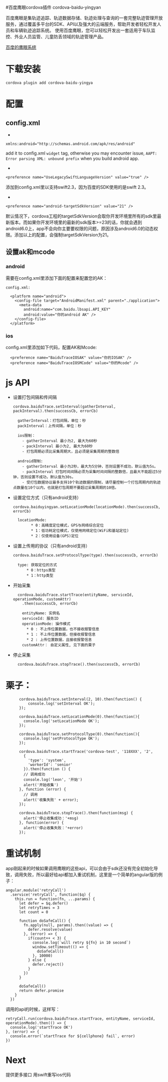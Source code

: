 #百度鹰眼cordova插件 cordova-baidu-yingyan

百度鹰眼是集轨迹追踪、轨迹数据存储、轨迹处理与查询的一套完整轨迹管理开放服务，通过覆盖多平台的SDK、API以及强大的云端服务，帮助开发者轻松开发人员和车辆轨迹追踪系统。
使用百度鹰眼，您可以轻松开发出一套适用于车队监控、外业人员监管、儿童防丢领域的轨迹管理产品。

[百度的鹰眼系统](http://lbsyun.baidu.com/index.php?title=yingyan)

# 下载安装
`cordova plugin add cordova-baidu-yingya`

# 配置

## config.xml

*
```
xmlns:android="http://schemas.android.com/apk/res/android"
```
add it to config.xml `widget` tag, otherwise you may encounter issue, `AAPT: Error parsing XML: unbound prefix` when you build android app.

*
```
<preference name="UseLegacySwiftLanguageVersion" value="true" />
```
添加到config.xml里以支持swift2.3，因为百度的SDK使用的是swift 2.3。

*
```
<preference name="android-targetSdkVersion" value="21" />
```

默认情况下，cordova工程的targetSdkVersion会取你开发环境里所有的sdk里最新版本。而如果你开发环境里的最新的sdk版本>=23的话，你就会遇到android6.0上，app不会向你主要要权限的问题，原因涉及android6.0的动态权限。添加以上的配置，会强制targetSdkVersion为21。

## 设置ak和mcode

### android

需要在config.xml里添加下面的配置来配置您的AK：

```
config.xml:

  <platform name="android">
    <config-file target="AndroidManifest.xml" parent="./application">
      <meta-data
        android:name="com.baidu.lbsapi.API_KEY"
        android:value="你的android AK" />
    </config-file>
  </platform>
```

### ios
config.xml里添加如下代码，配置AK和Mcode:
```
  <preference name="BaiduTraceIOSAK" value="你的IOSAK" />
  <preference name="BaiduTraceIOSMCode" value="你的Mcode" />
```

# js API

* 设置打包间隔和传间隔

  ```
  cordova.baiduTrace.setInterval(gatherInterval, packInterval).then(successCb, errorCb)

    gatherInterval：打包间隔，单位：秒
    packInterval：上传间隔，单位：秒

    ios限制：
      - gatherInterval 最小为2, 最大为60秒
      - packInterval 最小为2, 最大为60秒
      - 打包周期必须比采集周期大，且必须是采集周期的整数倍

    android限制:
      - gatherInterval 最小为2秒，最大为5分钟，否则设置不成功，默认值为5s。
      - packInterval 打包时间间隔必须为采集时间间隔的整数倍，且最大不能超过5分钟，否则设置不成功，默认值为30s。
      - 受打包数据协议最多支持10个轨迹数据的限制，请尽量控制一个打包周期内的轨迹点数量在10个以内，也就是打包周期不要超过采集周期的10倍。
  ```

* 设置定位方式（只有android支持）
  ```
  cordova.baiduyingyan.setLocationMode(locationMode).then(successCb, errorCb)

    locationMode:
          * 0：高精度定位模式，GPS与网络综合定位
          * 1：低功耗定位模式，仅使用网络定位(WiFi和基站定位)
          * 2：仅使用设备(GPS)定位
  ```


* 设置上传用的协议（只有android支持）
  ```  
  cordova.baiduTrace.setProtocolType(type).then(successCb, errorCb)

    type: 获取定位的方式
        * 0：https类型
        * 1：http类型
  ```

* 开始采集
  ```
    cordova.baiduTrace.startTrace(entityName, serviceId, operationMode, customAttr)
      .then(successCb, errorCb)

      entityName: 实例名
      serviceId: 服务ID
      operationMode: 操作模式
        * 0 : 不上传位置数据，也不接收报警信息
        * 1 : 不上传位置数据，但接收报警信息
        * 2 : 上传位置数据，且接收报警信息
      customAttr： 自定义属性, 见下面的栗子
  ```

* 停止采集

  ```
    cordova.baiduTrace.stopTrace().then(successCb, errorCb)
  ```

# 栗子：

```
      cordova.baiduTrace.setInterval(2, 10).then(function() {
          console.log('setInterval OK');
      });

      cordova.baiduTrace.setLocationMode(0).then(function(){
        console.log('setLocationMode OK');
      });

      cordova.baiduTrace.setProtocolType(0).then(function(){
        console.log('setProtocolType OK');
      });

      cordova.baiduTrace.startTrace('cordova-test', '118XXX', '2',
        {
          'type': 'system',
          'workerId': 'senior'
        }).then(function () {
        // 调用成功
        console.log('leon', '开始')
        alert('开始收集')
      }, function (error) {
        // 调用
        alert('收集失败' + error);
      });

      cordova.baiduTrace.stopTrace().then(function(msg) {
        alert('停止收集成功：'+msg)
      }, function(error) {
        alert('停止收集失败：'+error)
      });
```

# 重试机制
app刚起来的时候如果调用鹰眼的这些api，可以会由于sdk还没有完全初始化导致，调用失败，所以最好给api都加入重试机制，这里是一个简单的angular版的例子：

```
angular.module('retryCall')
  .service('retryCall', function($q) {
    this.run = function(fn, ...params) {
      let defer = $q.defer()
      let retryTimes = 3
      let count = 0

      function doSafeCall() {
        fn.apply(null, params).then((value) => {
          defer.resolve(value)
        }, (error) => {
          if(count++ < 3) {
            console.log(`will retry ${fn} in 10 second`)
            window.setTimeout(() => {
              doSafeCall()
            }, 10000)
          } else {
            defer.reject()
          }
        })
      }

      doSafeCall()
      return defer.promise
    }
  })
```

调用的api的时候，这样写：

```
retryCall.run(cordova.baiduTrace.startTrace, entityName, serviceId, operationMode).then(() => {
  console.log('startTrace OK')
}, (error) => {
  console.error(`startTrace for ${cellphone} fail`, error)
})
```

# Next
提供更多接口
用swift重写ios代码
